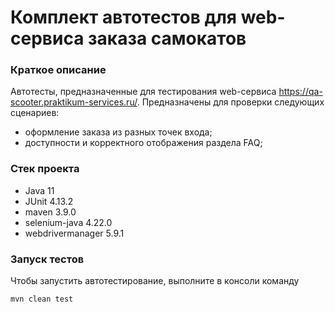 # Комплект автотестов для web-сервиса заказа самокатов
### Краткое описание
Автотесты, предназначенные для тестирования web-сервиса https://qa-scooter.praktikum-services.ru/. 
Предназначены для проверки следующих сценариев: 
- оформление заказа из разных точек входа;
- доступности и корректного отображения раздела FAQ;


### Стек проекта
- Java 11 
- JUnit 4.13.2
- maven 3.9.0
- selenium-java 4.22.0
- webdrivermanager 5.9.1

### Запуск тестов
Чтобы запустить автотестирование, выполните в консоли команду

```cmd
mvn clean test
```
